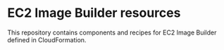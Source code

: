 # EC2 Image Builder resources

This repository contains components and recipes for EC2 Image Builder defined in CloudFormation.
